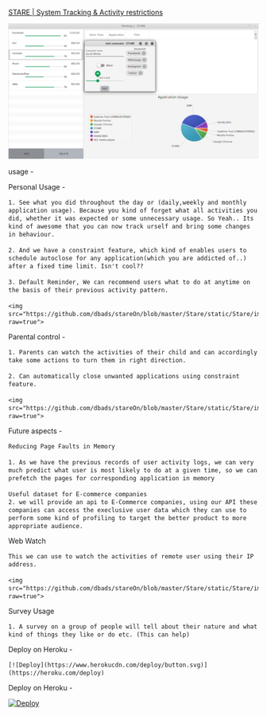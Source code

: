 [STARE | System Tracking & Activity restrictions](https://github.com/dbads/stare/)

<img src="https://github.com/dbads/stareOn/blob/master/Stare/static/Stare/img/s.png?raw=true">

usage - 

Personal Usage - 

	1. See what you did throughout the day or (daily,weekly and monthly application usage). Because you kind of forget what all activities you did, whether it was expected or some unnecessary usage. So Yeah.. Its kind of awesome that you can now track urself and bring some changes in behaviour.

	2. And we have a constraint feature, which kind of enables users to schedule autoclose for any application(which you are addicted of..) after a fixed time limit. Isn't cool??

	3. Default Reminder, We can recommend users what to do at anytime on the basis of their previous activity pattern.

	<img src="https://github.com/dbads/stareOn/blob/master/Stare/static/Stare/img/sd2.png?raw=true">
	
Parental control - 

	1. Parents can watch the activities of their child and can accordingly take some actions to turn them in right direction.  
	
	2. Can automatically close unwanted applications using constraint feature.

	<img src="https://github.com/dbads/stareOn/blob/master/Stare/static/Stare/img/sd3.png?raw=true">

Future aspects - 

	Reducing Page Faults in Memory 

	1. As we have the previous records of user activity logs, we can very much predict what user is most likely to do at a given time, so we can prefetch the pages for corresponding application in memory
	
	Useful dataset for E-commerce companies
	2. we will provide an api to E-Commerce companies, using our API these companies can access the execlusive user data which they can use to perform some kind of profiling to target the better product to more appropriate audience.


Web Watch
	
	This we can use to watch the activities of remote user using their IP address.

	<img src="https://github.com/dbads/stareOn/blob/master/Stare/static/Stare/img/sd1.png?raw=true">
	
Survey Usage

	1. A survey on a group of people will tell about their nature and what kind of things they like or do etc. (This can help)


Deploy on Heroku - 

	[![Deploy](https://www.herokucdn.com/deploy/button.svg)](https://heroku.com/deploy)












Deploy on Heroku - 

[![Deploy](https://www.herokucdn.com/deploy/button.svg)](https://heroku.com/deploy)
